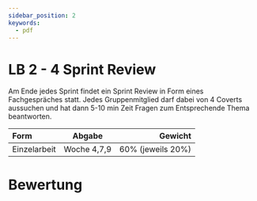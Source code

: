 ```yaml
---
sidebar_position: 2
keywords:
  - pdf
---
```


# LB 2 - 4 Sprint Review

Am Ende jedes Sprint findet ein Sprint Review in Form eines Fachgespräches
statt. Jedes Gruppenmitglied darf dabei von 4 Coverts aussuchen und hat dann
5-10 min Zeit Fragen zum Entsprechende Thema beantworten.

| Form         |   Abgabe    |           Gewicht |
| :----------- | :---------: | ----------------: |
| Einzelarbeit | Woche 4,7,9 | 60% (jeweils 20%) |

# Bewertung

